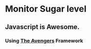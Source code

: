 # Monitor Sugar level

## Javascript is Awesome.


### Using [The Avengers](http://github.com/danielravina/theAvengers) Framework
